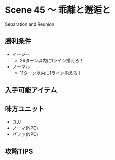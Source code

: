 # Scene 45 ～ 乖離と邂逅と  

Separation and Reunion

## 勝利条件 

- イージー
  - 26ターン以内に1ライン揃えろ！
- ノーマル
  - 11ターン以内に1ライン揃えろ！

## 入手可能アイテム 

## 味方ユニット 

- ユガ
- ノーマ(NPC)
- ゼファ(NPC)

## 攻略TIPS 

